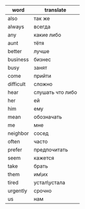 | word | translate |
|--------|----------|
|also|так же|
|always|всегда|
|any|какие либо|
|aunt|тётя|
|better|лучше|
|business|бизнес|
|busy|занят|
|come|прийти| проходить|
|difficult|сложно|
|hear|слушать что либо|
|her|ей|
|him|ему|
|mean|обозначать|
|me|мне|
|neighbor|сосед|
|often|часто|
|prefer|предпочитать|
|seem|кажется|
|take|брать| принимать|
|them|им\их|
|tired|устал\устала|
|urgently|срочно|
|us|нам|

